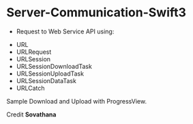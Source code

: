 # Server-Communication-Swift3
* Request to Web Service API using:
- URL
- URLRequest
- URLSession
- URLSessionDownloadTask
- URLSessionUploadTask
- URLSessionDataTask
- URLCatch

Sample Download and Upload with ProgressView.

Credit <b>Sovathana<b>
